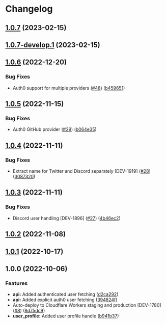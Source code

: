 # Changelog

## [1.0.7](https://github.com/cheqd/auth0-service/compare/1.0.6...1.0.7) (2023-02-15)

## [1.0.7-develop.1](https://github.com/cheqd/auth0-service/compare/1.0.6...1.0.7-develop.1) (2023-02-15)

## [1.0.6](https://github.com/cheqd/auth0-service/compare/1.0.5...1.0.6) (2022-12-20)


### Bug Fixes

* Auth0 support for multiple providers ([#48](https://github.com/cheqd/auth0-service/issues/48)) ([b459651](https://github.com/cheqd/auth0-service/commit/b459651613d9655e910825e43839948b625d2887))

## [1.0.5](https://github.com/cheqd/auth0-service/compare/1.0.4...1.0.5) (2022-11-15)


### Bug Fixes

* Auth0 GitHub provider ([#29](https://github.com/cheqd/auth0-service/issues/29)) ([b064e35](https://github.com/cheqd/auth0-service/commit/b064e357d187f5d0350c280febb4f000acf1578a))

## [1.0.4](https://github.com/cheqd/auth0-service/compare/1.0.3...1.0.4) (2022-11-11)


### Bug Fixes

* Extract name for Twitter and Discord separately [DEV-1919] ([#28](https://github.com/cheqd/auth0-service/issues/28)) ([3087320](https://github.com/cheqd/auth0-service/commit/3087320d7b79a16bd264dd926caac4768d95d0dc))

## [1.0.3](https://github.com/cheqd/auth0-service/compare/1.0.2...1.0.3) (2022-11-11)


### Bug Fixes

* Discord user handling [DEV-1896] ([#27](https://github.com/cheqd/auth0-service/issues/27)) ([4b46ec2](https://github.com/cheqd/auth0-service/commit/4b46ec26f1f677fbd6b27749fcc847475797d7fb))

## [1.0.2](https://github.com/cheqd/auth0-service/compare/1.0.1...1.0.2) (2022-11-08)

## [1.0.1](https://github.com/cheqd/auth0-service/compare/1.0.0...1.0.1) (2022-10-17)

## 1.0.0 (2022-10-06)


### Features

* **api:** Added authenticated user fetching ([d2ca292](https://github.com/cheqd/auth0-service/commit/d2ca292015b96a4c9b03b555a62f688da4561bbd))
* **api:** Added explicit auth0 user fetching ([394824f](https://github.com/cheqd/auth0-service/commit/394824fa32889eff4d065cb7bf1e8fab7e51dd57))
* Auto-deploy to Cloudflare Workers staging and production [DEV-1780] ([#8](https://github.com/cheqd/auth0-service/issues/8)) ([8d75dc9](https://github.com/cheqd/auth0-service/commit/8d75dc9d0d9d2f8b382e1cbd37511c0116b5286b))
* **user_profile:** Added user profile handle ([b941b37](https://github.com/cheqd/auth0-service/commit/b941b3765c05ea0ef22b8f41fb960cf201ce3eca))
